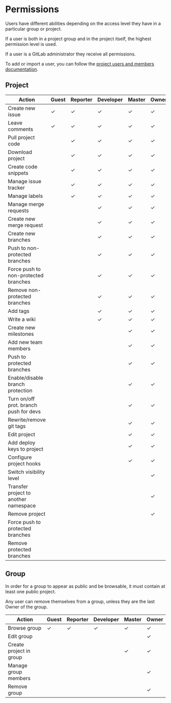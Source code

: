 # Permissions

Users have different abilities depending on the access level they have in a particular group or project.

If a user is both in a project group and in the project itself, the highest permission level is used.

If a user is a GitLab administrator they receive all permissions.

To add or import a user, you can follow the [project users and members
documentation](doc/workflow/add-user/add-user.md).

## Project

| Action                                | Guest   | Reporter   | Developer   | Master   | Owner  |
|---------------------------------------|---------|------------|-------------|----------|--------|
| Create new issue                      | ✓       | ✓          | ✓           | ✓        | ✓      |
| Leave comments                        | ✓       | ✓          | ✓           | ✓        | ✓      |
| Pull project code                     |         | ✓          | ✓           | ✓        | ✓      |
| Download project                      |         | ✓          | ✓           | ✓        | ✓      |
| Create code snippets                  |         | ✓          | ✓           | ✓        | ✓      |
| Manage issue tracker                  |         | ✓          | ✓           | ✓        | ✓      |
| Manage labels                         |         | ✓          | ✓           | ✓        | ✓      |
| Manage merge requests                 |         |            | ✓           | ✓        | ✓      |
| Create new merge request              |         |            | ✓           | ✓        | ✓      |
| Create new branches                   |         |            | ✓           | ✓        | ✓      |
| Push to non-protected branches        |         |            | ✓           | ✓        | ✓      |
| Force push to non-protected branches  |         |            | ✓           | ✓        | ✓      |
| Remove non-protected branches         |         |            | ✓           | ✓        | ✓      |
| Add tags                              |         |            | ✓           | ✓        | ✓      |
| Write a wiki                          |         |            | ✓           | ✓        | ✓      |
| Create new milestones                 |         |            |             | ✓        | ✓      |
| Add new team members                  |         |            |             | ✓        | ✓      |
| Push to protected branches            |         |            |             | ✓        | ✓      |
| Enable/disable branch protection      |         |            |             | ✓        | ✓      |
| Turn on/off prot. branch push for devs|         |            |             | ✓        | ✓      |
| Rewrite/remove git tags               |         |            |             | ✓        | ✓      |
| Edit project                          |         |            |             | ✓        | ✓      |
| Add deploy keys to project            |         |            |             | ✓        | ✓      |
| Configure project hooks               |         |            |             | ✓        | ✓      |
| Switch visibility level               |         |            |             |          | ✓      |
| Transfer project to another namespace |         |            |             |          | ✓      |
| Remove project                        |         |            |             |          | ✓      |
| Force push to protected branches      |         |            |             |          |        |
| Remove protected branches             |         |            |             |          |        |

## Group

In order for a group to appear as public and be browsable, it must contain at
least one public project.

Any user can remove themselves from a group, unless they are the last Owner of the group.

| Action                  | Guest | Reporter | Developer | Master | Owner |
|-------------------------|-------|----------|-----------|--------|-------|
| Browse group            | ✓     | ✓        | ✓         | ✓      | ✓     |
| Edit group              |       |          |           |        | ✓     |
| Create project in group |       |          |           | ✓      | ✓     |
| Manage group members    |       |          |           |        | ✓     |
| Remove group            |       |          |           |        | ✓     |
